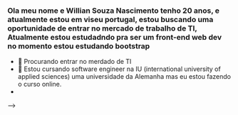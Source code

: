 ### Ola meu nome e Willian Souza Nascimento tenho 20 anos, e atualmente estou em viseu portugal, estou buscando uma oportunidade de entrar no mercado de trabalho de TI, Atualmente estou estudadndo pra ser um front-end web dev no momento estou estudando bootstrap


- 🔭 Procurando entrar no merdado de TI
- 🌱 Estou cursando software engineer na IU (international university of applied sciences) uma universidade da Alemanha mas eu estou fazendo o curso online.
- 

-->
